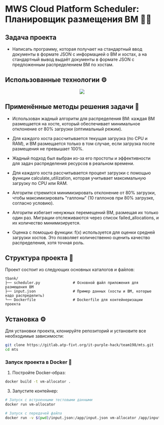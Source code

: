 # MWS Cloud Platform Scheduler: Планировщик размещения ВМ 👨‍💻


## Задача проекта

* Написать программу, которая получает на стандартный ввод документы в формате JSON с информацией о ВМ и хостах, а на стандартный вывод выдаёт документы в формате JSON с предложенным распределением ВМ по хостам.


## Использованные технологии ⚙️
<p align="center">
  <a href="https://go-skill-icons.vercel.app/">
    <img src="https://go-skill-icons.vercel.app/api/icons?i=linux,python,pycharm,docker&theme=dark"/>
  </a>
</p>

## Применённые методы решения задачи 🚀

* Использован жадный алгоритм для распределения ВМ: каждая ВМ размещается на хосте, который обеспечивает минимальное отклонение от 80% загрузки (оптимальный режим).
* Для каждого хоста рассчитывается текущая загрузка (по CPU и RAM), и ВМ размещается только в том случае, если загрузка после размещения не превышает 100%.
* Жадный подход был выбран из-за его простоты и эффективности для задач распределения ресурсов в реальном времени.

* Для каждого хоста рассчитывается процент загрузки с помощью функции calculate_utilization, которая учитывает максимальную загрузку по CPU или RAM.
* Алгоритм стремится минимизировать отклонение от 80% загрузки, чтобы максимизировать "галлоны" (10 галлонов при 80% загрузке, согласно условию).

* Алгоритм избегает ненужных перемещений ВМ, размещая их только один раз. Миграции отслеживаются через список failed_allocations, и их количество минимизируется.
* Оценка с помощью функции: f(x) используется для оценки средней загрузки хостов. Это позволяет количественно оценить качество распределения, хотя точная роль.

## Структура проекта 📂

Проект состоит из следующих основных каталогов и файлов:

```
tbank/
├── scheduler.py               # Основной файл приложения для размещения ВМ
├── input.json                 # Пример данных (хосты и ВМ, которые надо распределить)
└── Dockerfile                 # Dockerfile для контейнеризации проекта
``` 


## Установка ⚙️

Для установки проекта, клонируйте репозиторий и установите все необходимые зависимости:

```bash
git clone https://gitlab.atp-fivt.org/it-purple-hack/team198/mts.git
cd mts
```

### Запуск проекта в Docker 🐳

1. Постройте Docker-образ:

```bash
docker build -t vm-allocator .
```

3. Запустите контейнер:

```bash
# Запуск с встроенными тестовыми данными
docker run vm-allocator

# Запуск с передачей файла
docker run -v $(pwd)/input.json:/app/input.json vm-allocator /app/input.json > result.json
```
